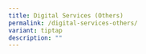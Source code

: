 ```yaml
---
title: Digital Services (Others)
permalink: /digital-services-others/
variant: tiptap
description: ""
---
```

<p></p>
